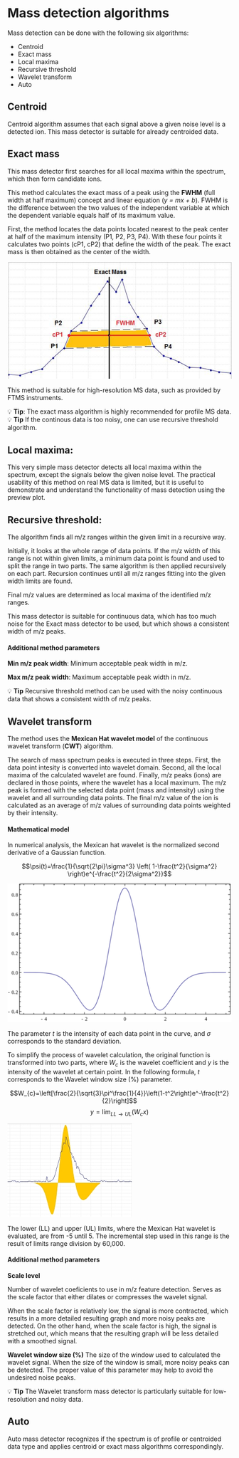 # **Mass detection algorithms**
Mass detection can be done with the following six algorithms:

- Centroid 
- Exact mass
- Local maxima
- Recursive threshold
- Wavelet transform
- Auto

## **Centroid**

Centroid algorithm assumes that each signal above a given noise level is a detected ion.
This mass detector is suitable for already centroided data. 

## **Exact mass** 

This mass detector first searches for all local maxima within the spectrum, which then form candidate ions. 

This method calculates the exact mass of a peak using the **FWHM** (full width at half maximum) concept and linear equation (*y = mx + b*). FWHM is the difference between the two values of the independent variable at which the dependent variable equals half of its maximum value. 

First, the method locates the data points located nearest to the peak center at half of the maximum intensity (P1, P2, P3, P4).
With these four points it calculates two points (cP1, cP2) that define the width of the peak. The exact mass is then obtained as the center of the width.

![FWHM](exact_mass_FWHM.jpg)

This method is suitable for high-resolution MS data, such as provided by FTMS instruments.

💡 **Tip**: The exact mass algorithm is highly recommended for profile MS data. 
💡 **Tip** If the continous data is too noisy, one can use recursive threshold algorithm.

## **Local maxima**:

This very simple mass detector detects all local maxima within the spectrum, except the signals below the given noise level. The practical usability of this method on real MS data is limited, but it is useful to demonstrate and understand the functionality of mass detection using the preview plot.

## **Recursive threshold**:

The algorithm finds all m/z ranges within the given limit in a recursive way. 

Initially, it looks at the whole range of data points. If the m/z width of this range is not within given limits, a minimum data point is found and used to split the range in two parts. The same algorithm is then applied recursively on each part. Recursion continues until all m/z ranges fitting into the given width limits are found. 

Final m/z values are determined as local maxima of the identified m/z ranges.

This mass detector is suitable for continuous data, which has too much noise for the Exact mass detector to be used, but which shows a consistent width of m/z peaks.

#### **Additional method parameters**

**Min m/z peak width**: Minimum acceptable peak width in m/z.

**Max m/z peak width**\: Maximum acceptable peak width in m/z.

💡 **Tip** Recursive threshold method can be used with the noisy continuous data that shows a consistent width of m/z peaks.

## **Wavelet transform**

 The method uses the **Mexican Hat wavelet model** of the continuous wavelet transform (**CWT**) algorithm. 
 
 The search of mass spectrum peaks is executed in three steps. First, the data point intesity is converted into wavelet domain. Second, all the local maxima of the calculated wavelet are found. Finally, m/z peaks (ions) are declared in those points, where the wavelet has a local maximum. The m/z peak is formed with the selected data point (mass and intensity) using the wavelet and all surrounding data points. The final m/z value of the ion is calculated as an average of m/z values of surrounding data points weighted by their intensity.

#### **Mathematical model**

In numerical analysis, the Mexican hat wavelet is the normalized second derivative of a Gaussian function.

$$\psi(t)=\frac{1}{\sqrt{2\pi}\sigma^3} \left( 1-\frac{t^2}{\sigma^2} \right)e^{-\frac{t^2}{2\sigma^2}}$$

 ![Mexican hat](mexican-hat.png) 

The parameter $t$ is the intensity of each data point in the curve, and $\sigma$ corresponds to the standard deviation. 

To simplify the process of wavelet calculation, the original function is transformed into two parts, where $W_{c}$ is the wavelet coefficient and $y$ is the intensity of the wavelet at certain point. In the following formula, $t$ corresponds to the Wavelet window size (%) parameter.

$$W_{c}=\left[\frac{2}{\sqrt{3}\pi^\frac{1}{4}}\left(1-t^2\right)e^-\frac{t^2}{2}\right]$$
$$ y=\lim_{LL \to UL}(W_{c}x)$$ 

![Calculated form](Wavelet_calculated_form.jpg)

The lower (LL) and upper (UL) limits, where the Mexican Hat wavelet is evaluated, are from -5 until 5. The incremental step used in this range is the result of limits range division by 60,000.

#### **Additional method parameters**

**Scale level**

Number of wavelet coeficients to use in m/z feature detection. Serves as the scale factor that either dilates or compresses the wavelet signal. 

When the scale factor is relatively low, the signal is more contracted, which results in a more detailed resulting graph and more noisy peaks are detected. On the other hand, when the scale factor is high, the signal is stretched out, which means that the resulting graph will be less detailed with a smoothed signal.

**Wavelet window size (%)**
The size of the window used to calculated the wavelet signal. When the size of the window is small, more noisy peaks can be detected. The proper value of this parameter may help to avoid the undesired noise peaks.

💡 **Tip** The Wavelet transform mass detector is particularly suitable for low-resolution and noisy data.

## **Auto**

Auto mass detector recognizes if the spectrum is of profile or centroided data type and applies centroid or exact mass algorithms correspondingly.
